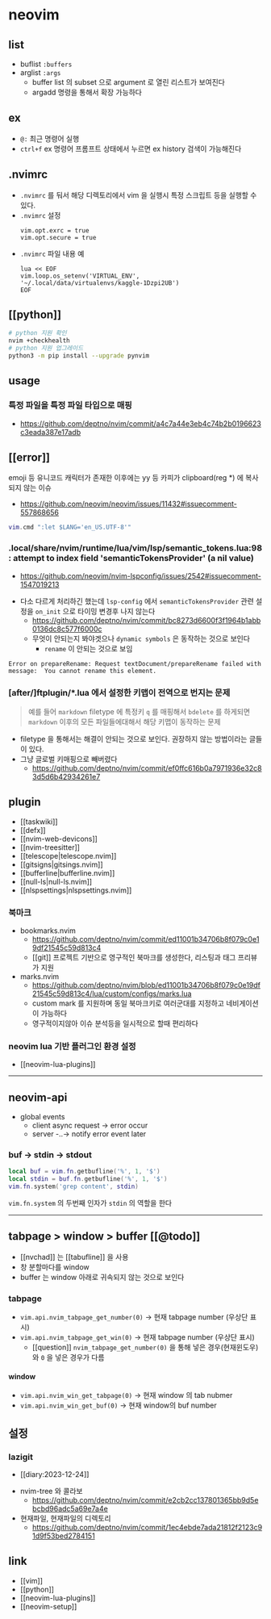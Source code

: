 # neovim

## list
- buflist `:buffers`
- arglist `:args`
  - buffer list 의 subset 으로 argument 로 열린 리스트가 보여진다
  - argadd 명령을 통해서 확장 가능하다

## ex
- `@:` 최근 명령어 실행
- `ctrl+f` ex 명령어 프롬프트 상태에서 누르면 ex history 검색이 가능해진다

## .nvimrc
- `.nvimrc` 를 둬서 해당 디렉토리에서 vim 을 실행시 특정 스크립트 등을 실행할 수있다.
- `.nvimrc` 설정
  ```vim
  vim.opt.exrc = true
  vim.opt.secure = true
  ```
- `.nvimrc` 파일 내용 예
  ```text
  lua << EOF
  vim.loop.os_setenv('VIRTUAL_ENV', '~/.local/data/virtualenvs/kaggle-1Dzpi2UB')
  EOF
  ```

## [[python]]
```sh
# python 지원 확인
nvim +checkhealth
# python 지원 업그레이드
python3 -m pip install --upgrade pynvim
```

## usage
### 특정 파일을 특정 파일 타입으로 매핑
+ https://github.com/deptno/nvim/commit/a4c7a44e3eb4c74b2b0196623c3eada387e17adb

## [[error]]
emoji 등 유니코드 캐릭터가 존재한 이후에는 yy 등 카피가 clipboard(reg *) 에 복사되지 않는 이슈

- https://github.com/neovim/neovim/issues/11432#issuecomment-557868656
```lua
vim.cmd ":let $LANG='en_US.UTF-8'"
```

### .local/share/nvim/runtime/lua/vim/lsp/semantic_tokens.lua:98: attempt to index field 'semanticTokensProvider' (a nil value)
+ https://github.com/neovim/nvim-lspconfig/issues/2542#issuecomment-1547019213
- 다소 다르게 처리하긴 했는데 `lsp-config` 에서 `semanticTokensProvider` 관련 설정을 `on_init` 으로 타이밍 변경후 나지 않는다
  + https://github.com/deptno/nvim/commit/bc8273d6600f3f1964b1abb0136dc8c577f6000c
  - 무엇이 안되는지 봐야겟으나 `dynamic symbols` 은 동작하는 것으로 보인다
    - `rename` 이 안되는 것으로 보임
```vim 
Error on prepareRename: Request textDocument/prepareRename failed with message:  You cannot rename this element. 
```

### [after/]ftplugin/*.lua 에서 설정한 키맵이 전역으로 번지는 문제
> 예를 들어 `markdown` filetype 에 특정키 `q` 를 매핑해서 `bdelete` 를 하게되면 `markdown` 이후의 모든 파일들에대해서 해당 키맵이 동작하는 문제
- filetype 을 통해서는 해결이 안되는 것으로 보인다. 권장하지 않는 방법이라는 글들이 있다.
- 그냥 글로벌 키매핑으로 빼버렸다
  + https://github.com/deptno/nvim/commit/ef0ffc616b0a7971936e32c83d5d6b42934261e7

## plugin
- [[taskwiki]]
- [[defx]]
- [[nvim-web-devicons]]
- [[nvim-treesitter]]
- [[telescope|telescope.nvim]]
- [[gitsigns|gitsings.nvim]]
- [[bufferline|bufferline.nvim]]
- [[null-ls|null-ls.nvim]]
- [[nlspsettings|nlspsettings.nvim]]

### 북마크
- bookmarks.nvim
  + https://github.com/deptno/nvim/commit/ed11001b34706b8f079c0e19df21545c59d813c4
  - [[git]] 프로젝트 기반으로 영구적인 북마크를 생성한다, 리스팅과 태그 프리뷰가 지원
- marks.nvim
  + https://github.com/deptno/nvim/blob/ed11001b34706b8f079c0e19df21545c59d813c4/lua/custom/configs/marks.lua
  - custom mark 를 지원하며 동일 북마크키로 여러군대를 지정하고 네비게이션이 가능하다
  - 영구적이지않아 이슈 분석등을 일시적으로 할때 편리하다

### neovim lua 기반 플러그인 환경 설정
- [[neovim-lua-plugins]]

---

## neovim-api
- global events
  - client async request -> error occur 
  - server -..-> notify error event later

### buf -> stdin -> stdout
```lua
local buf = vim.fn.getbufline('%', 1, '$')
local stdin = buf.fn.getbufline('%', 1, '$')
vim.fn.system('grep content', stdin)
```
`vim.fn.system` 의 두번째 인자가 `stdin` 의 역할을 한다

---
## tabpage > window > buffer [[@todo]]
- [[nvchad]] 는 [[tabufline]] 을 사용
- 창 분할마다를 window
- buffer 는 window 아래로 귀속되지 않는 것으로 보인다
### tabpage
- `vim.api.nvim_tabpage_get_number(0)` -> 현재 tabpage number (우상단 표시)
- `vim.api.nvim_tabpage_get_win(0)` -> 현재 tabpage number (우상단 표시)
  - [[question]] `nvim_tabpage_get_number(0)` 을 통해 넣은 경우(현재윈도우)와 `0` 을 넣은 경우가 다름
#### window
- `vim.api.nvim_win_get_tabpage(0)` -> 현재 window 의 tab nubmer
- `vim.api.nvim_win_get_buf(0)` -> 현재 window의 buf number

## 설정
### lazigit
+ [[diary:2023-12-24]]
- nvim-tree 와 콜라보
  + https://github.com/deptno/nvim/commit/e2cb2cc137801365bb9d5ebcbd96adc5a69e7a4e
- 현재파일,  현재파일의 디렉토리
  + https://github.com/deptno/nvim/commit/1ec4ebde7ada21812f2123c91d9f53bed2784151

## link
- [[vim]]
- [[python]]
- [[neovim-lua-plugins]]
- [[neovim-setup]]
